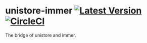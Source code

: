 # unistore-immer [![Latest Version](https://img.shields.io/badge/npm-v0.0.0-C12127.svg)](https://www.npmjs.com/package/redux-mitt)[![CircleCI](https://circleci.com/gh/takefumi-yoshii/unistore-immer.svg?style=svg)](https://circleci.com/gh/takefumi-yoshii/unistore-immer)

The bridge of unistore and immer.
